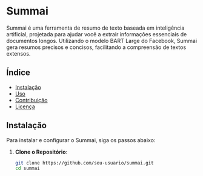 # Summai

Summai é uma ferramenta de resumo de texto baseada em inteligência artificial, projetada para ajudar você a extrair informações essenciais de documentos longos. Utilizando o modelo BART Large do Facebook, Summai gera resumos precisos e concisos, facilitando a compreensão de textos extensos.

## Índice
- [Instalação](#instalação)
- [Uso](#uso)
- [Contribuição](#contribuição)
- [Licença](#licença)

## Instalação

Para instalar e configurar o Summai, siga os passos abaixo:

1. **Clone o Repositório**:
   ```bash
   git clone https://github.com/seu-usuario/summai.git
   cd summai

